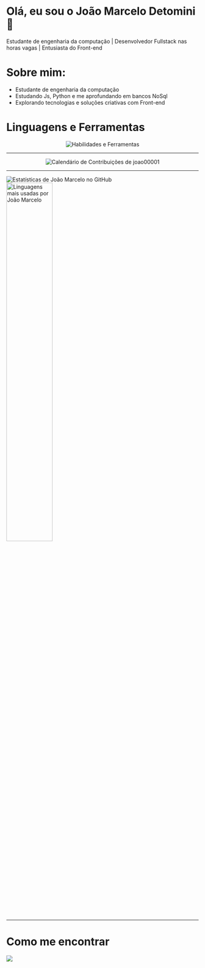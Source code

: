 # Olá, eu sou o João Marcelo Detomini 💙

<p align="left">
  Estudante de engenharia da computação | Desenvolvedor Fullstack nas horas vagas | Entusiasta do Front-end
</p>

# Sobre mim:

- Estudante de engenharia da computação
- Estudando Js, Python e me aprofundando em bancos NoSql
- Explorando tecnologias e soluções criativas com Front-end

# Linguagens e Ferramentas

<p align="center">
  <img src="https://skillicons.dev/icons?i=javascript,typescript,react,nextjs,nodejs,python,java,html,css,tailwind,styledcomponents,git,github,vscode,figma" alt="Habilidades e Ferramentas"/>
</p>

---

<p align="center">
  <img src="https://ghchart.rshah.org/joao00001" alt="Calendário de Contribuições de joao00001" />
</p>

---

<p align="left">
  <img src="https://github-readme-stats.vercel.app/api?username=joao00001&show_icons=true&theme=dracula&include_all_commits=true&count_private=true" alt="Estatísticas de João Marcelo no GitHub" heigth="49%"/>
  <img src="https://github-readme-stats.vercel.app/api/top-langs/?username=joao00001&layout=compact&langs_count=7&theme=dracula" alt="Linguagens mais usadas por João Marcelo" width="49%"/>
</p>

---

# Como me encontrar

<p align="left">
  <a href="https://www.linkedin.com/in/jo%C3%A3o-marcelo-detomini" target="_blank"><img src="https://img.shields.io/badge/-LinkedIn-%230077B5?style=for-the-badge&logo=linkedin&logoColor=white" target="_blank"></a>
</p>
